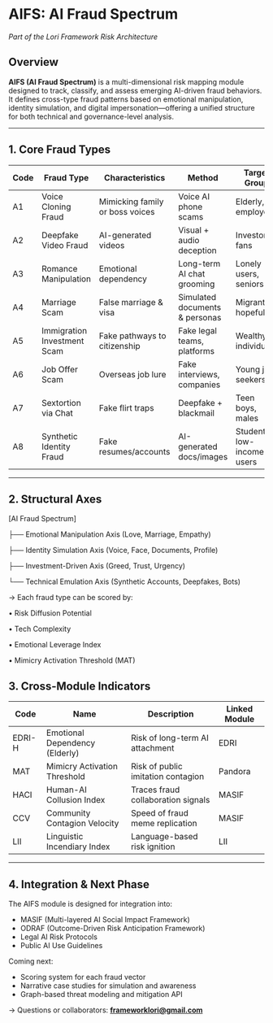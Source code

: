 # AIFS: AI Fraud Spectrum
*Part of the Lori Framework Risk Architecture*

## Overview

**AIFS (AI Fraud Spectrum)** is a multi-dimensional risk mapping module designed to track, classify, and assess emerging AI-driven fraud behaviors. It defines cross-type fraud patterns based on emotional manipulation, identity simulation, and digital impersonation—offering a unified structure for both technical and governance-level analysis.

---

## 1. Core Fraud Types

| Code | Fraud Type | Characteristics | Method | Target Group |
|------|------------|------------------|--------|--------------|
| A1 | Voice Cloning Fraud | Mimicking family or boss voices | Voice AI phone scams | Elderly, employees |
| A2 | Deepfake Video Fraud | AI-generated videos | Visual + audio deception | Investors, fans |
| A3 | Romance Manipulation | Emotional dependency | Long-term AI chat grooming | Lonely users, seniors |
| A4 | Marriage Scam | False marriage & visa | Simulated documents & personas | Migrants, hopefuls |
| A5 | Immigration Investment Scam | Fake pathways to citizenship | Fake legal teams, platforms | Wealthy individuals |
| A6 | Job Offer Scam | Overseas job lure | Fake interviews, companies | Young job seekers |
| A7 | Sextortion via Chat | Fake flirt traps | Deepfake + blackmail | Teen boys, males |
| A8 | Synthetic Identity Fraud | Fake resumes/accounts | AI-generated docs/images | Students, low-income users |

---

## 2. Structural Axes
[AI Fraud Spectrum]

├── Emotional Manipulation Axis (Love, Marriage, Empathy)

├── Identity Simulation Axis (Voice, Face, Documents, Profile)

├── Investment-Driven Axis (Greed, Trust, Urgency)

└── Technical Emulation Axis (Synthetic Accounts, Deepfakes, Bots)



→ Each fraud type can be scored by:

• Risk Diffusion Potential

• Tech Complexity

• Emotional Leverage Index

• Mimicry Activation Threshold (MAT)

## 3. Cross-Module Indicators

| Code | Name | Description | Linked Module |
|------|------|-------------|----------------|
| EDRI-H | Emotional Dependency (Elderly) | Risk of long-term AI attachment | EDRI |
| MAT | Mimicry Activation Threshold | Risk of public imitation contagion | Pandora |
| HACI | Human-AI Collusion Index | Traces fraud collaboration signals | MASIF |
| CCV | Community Contagion Velocity | Speed of fraud meme replication | MASIF |
| LII | Linguistic Incendiary Index | Language-based risk ignition | LII |

---

## 4. Integration & Next Phase

The AIFS module is designed for integration into:
- MASIF (Multi-layered AI Social Impact Framework)
- ODRAF (Outcome-Driven Risk Anticipation Framework)
- Legal AI Risk Protocols
- Public AI Use Guidelines

Coming next:
- Scoring system for each fraud vector
- Narrative case studies for simulation and awareness
- Graph-based threat modeling and mitigation API

→ Questions or collaborators: **frameworklori@gmail.com**
